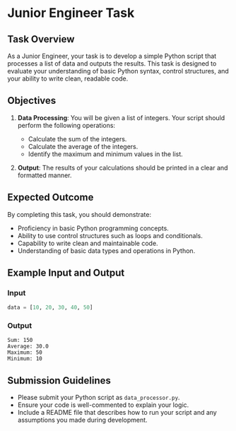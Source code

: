 # Junior Engineer Task

## Task Overview
As a Junior Engineer, your task is to develop a simple Python script that processes a list of data and outputs the results. This task is designed to evaluate your understanding of basic Python syntax, control structures, and your ability to write clean, readable code.

## Objectives
1. **Data Processing**: You will be given a list of integers. Your script should perform the following operations:
   - Calculate the sum of the integers.
   - Calculate the average of the integers.
   - Identify the maximum and minimum values in the list.

2. **Output**: The results of your calculations should be printed in a clear and formatted manner.

## Expected Outcome
By completing this task, you should demonstrate:
- Proficiency in basic Python programming concepts.
- Ability to use control structures such as loops and conditionals.
- Capability to write clean and maintainable code.
- Understanding of basic data types and operations in Python.

## Example Input and Output
### Input
```python
data = [10, 20, 30, 40, 50]
```

### Output
```
Sum: 150
Average: 30.0
Maximum: 50
Minimum: 10
```

## Submission Guidelines
- Please submit your Python script as `data_processor.py`.
- Ensure your code is well-commented to explain your logic.
- Include a README file that describes how to run your script and any assumptions you made during development.